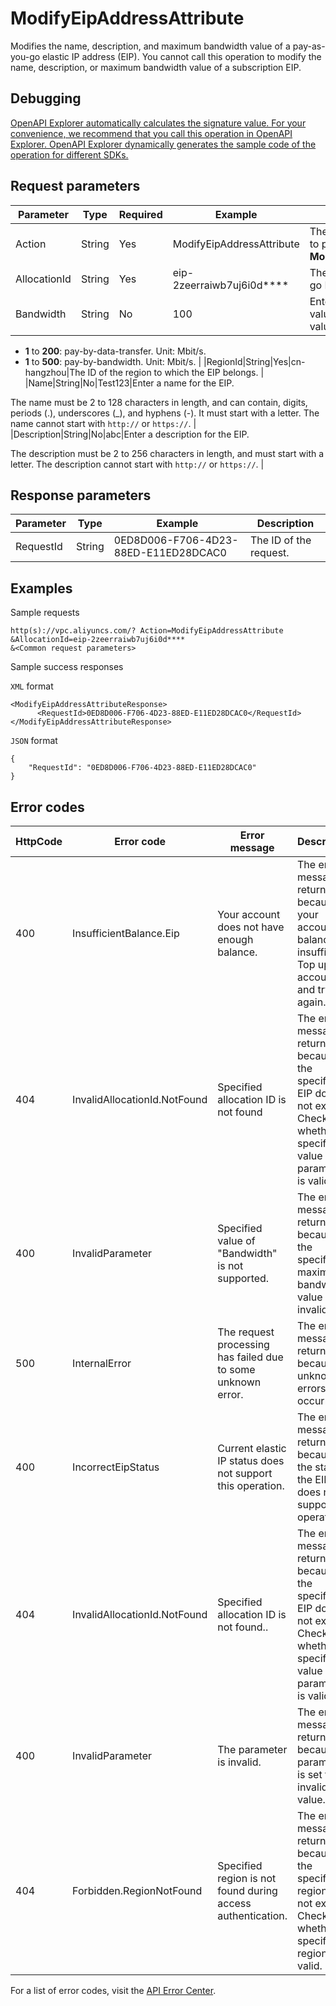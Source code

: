 # ModifyEipAddressAttribute

Modifies the name, description, and maximum bandwidth value of a pay-as-you-go elastic IP address \(EIP\). You cannot call this operation to modify the name, description, or maximum bandwidth value of a subscription EIP.

## Debugging

[OpenAPI Explorer automatically calculates the signature value. For your convenience, we recommend that you call this operation in OpenAPI Explorer. OpenAPI Explorer dynamically generates the sample code of the operation for different SDKs.](https://api.aliyun.com/#product=Vpc&api=ModifyEipAddressAttribute&type=RPC&version=2016-04-28)

## Request parameters

|Parameter|Type|Required|Example|Description|
|---------|----|--------|-------|-----------|
|Action|String|Yes|ModifyEipAddressAttribute|The operation that you want to perform. Set the value to **ModifyEipAddressAttribute**. |
|AllocationId|String|Yes|eip-2zeerraiwb7uj6i0d\*\*\*\*|The ID of the pay-as-you-go EIP. |
|Bandwidth|String|No|100|Enter a maximum bandwidth value for the EIP. Valid values:

-   **1** to **200**: pay-by-data-transfer. Unit: Mbit/s.
-   **1** to **500**: pay-by-bandwidth. Unit: Mbit/s. |
|RegionId|String|Yes|cn-hangzhou|The ID of the region to which the EIP belongs. |
|Name|String|No|Test123|Enter a name for the EIP.

The name must be 2 to 128 characters in length, and can contain, digits, periods \(.\), underscores \(\_\), and hyphens \(-\). It must start with a letter. The name cannot start with `http://` or `https://`. |
|Description|String|No|abc|Enter a description for the EIP.

The description must be 2 to 256 characters in length, and must start with a letter. The description cannot start with `http://` or `https://`. |

## Response parameters

|Parameter|Type|Example|Description|
|---------|----|-------|-----------|
|RequestId|String|0ED8D006-F706-4D23-88ED-E11ED28DCAC0|The ID of the request. |

## Examples

Sample requests

```
http(s)://vpc.aliyuncs.com/? Action=ModifyEipAddressAttribute
&AllocationId=eip-2zeerraiwb7uj6i0d****
&<Common request parameters>
```

Sample success responses

`XML` format

```
<ModifyEipAddressAttributeResponse>
      <RequestId>0ED8D006-F706-4D23-88ED-E11ED28DCAC0</RequestId>
</ModifyEipAddressAttributeResponse>
```

`JSON` format

```
{ 
    "RequestId": "0ED8D006-F706-4D23-88ED-E11ED28DCAC0"
}
```

## Error codes

|HttpCode|Error code|Error message|Description|
|--------|----------|-------------|-----------|
|400|InsufficientBalance.Eip|Your account does not have enough balance.|The error message returned because your account balance is insufficient. Top up your account and try again.|
|404|InvalidAllocationId.NotFound|Specified allocation ID is not found|The error message returned because the specified EIP does not exist. Check whether the specified value of the parameter is valid.|
|400|InvalidParameter|Specified value of "Bandwidth" is not supported.|The error message returned because the specified maximum bandwidth value is invalid.|
|500|InternalError|The request processing has failed due to some unknown error.|The error message returned because unknown errors have occurred.|
|400|IncorrectEipStatus|Current elastic IP status does not support this operation.|The error message returned because the state of the EIP does not support this operation.|
|404|InvalidAllocationId.NotFound|Specified allocation ID is not found..|The error message returned because the specified EIP does not exist. Check whether the specified value of the parameter is valid.|
|400|InvalidParameter|The parameter is invalid.|The error message returned because a parameter is set to an invalid value.|
|404|Forbidden.RegionNotFound|Specified region is not found during access authentication.|The error message returned because the specified region does not exist. Check whether the specified region ID is valid.|

For a list of error codes, visit the [API Error Center](https://error-center.alibabacloud.com/status/product/Vpc).

